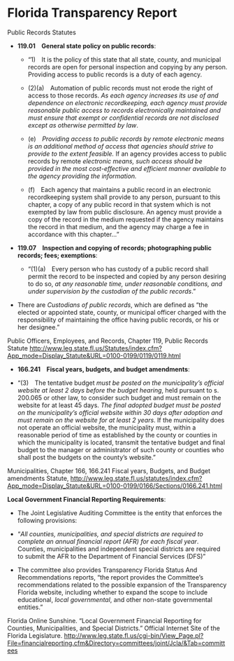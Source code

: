 # Florida Transparency Report 
Public Records Statutes
* **119.01 General state policy on public records**:
  *	“1) It is the policy of this state that all state, county, and municipal records are open for personal inspection and copying by any person. Providing access to public records is a duty of each agency.
  
  * (2)(a) Automation of public records must not erode the right of access to those records. *As each agency increases its use of and dependence on electronic recordkeeping, each agency must provide reasonable public access to records electronically maintained and must ensure that exempt or confidential records are not disclosed except as otherwise permitted by law*.
  
  * (e) *Providing access to public records by remote electronic means is an additional method of access that agencies should strive to provide to the extent feasible.* If an agency provides access to public records by remote *electronic means, such access should be provided in the most cost-effective and efficient manner available to the agency providing the information.*
  
  * (f) Each agency that maintains a public record in an electronic recordkeeping system shall provide to any person, pursuant to this chapter, a copy of any public record in that system which is not exempted by law from public disclosure. An agency must provide a copy of the record in the medium requested if the agency maintains the record in that medium, and the agency may charge a fee in accordance with this chapter…”

* **119.07 Inspection and copying of records; photographing public records; fees; exemptions**:
  * “(1)(a) Every person who has custody of a public record shall permit the record to be inspected and copied by any person desiring to do so, *at any reasonable time, under reasonable conditions, and under supervision by the custodian of the public records*.”

*	There are *Custodians of public records*, which are defined as “the elected or appointed state, county, or municipal officer charged with the responsibility of maintaining the office having public records, or his or her designee.”

Public Officers, Employees, and Records, Chapter 119, Public Records Statute
http://www.leg.state.fl.us/Statutes/index.cfm?App_mode=Display_Statute&URL=0100-0199/0119/0119.html

*	**166.241 Fiscal years, budgets, and budget amendments**:
  
  * “(3) The tentative budget *must be posted on the municipality’s official website at least 2 days before the budget hearing*, held pursuant to s. 200.065 or other law, to consider such budget and must remain on the website for at least 45 days. *The final adopted budget must be posted on the municipality’s official website within 30 days after adoption and must remain on the website for at least 2 years*. If the municipality does not operate an official website, the municipality must, within a reasonable period of time as established by the county or counties in which the municipality is located, transmit the tentative budget and final budget to the manager or administrator of such county or counties who shall post the budgets on the county’s website.”

Municipalities, Chapter 166, 166.241 Fiscal years, Budgets, and Budget amendments Statute, http://www.leg.state.fl.us/statutes/index.cfm?App_mode=Display_Statute&URL=0100-0199/0166/Sections/0166.241.html


**Local Government Financial Reporting Requirements**:
*	The Joint Legislative Auditing Committee is the entity that enforces the following provisions: 
  
  * “*All counties, municipalities, and special districts are required to complete an annual financial report (AFR) for each fiscal year*. Counties, municipalities and independent special districts are required to submit the AFR to the Department of Financial Services (DFS)”
  * The committee also provides Transparency Florida Status And Recommendations reports, “the report provides the Committee’s recommendations related to the possible expansion of the Transparency Florida website, including whether to expand the scope to include educational, *local governmental*, and other non-state governmental entities.”

Florida Online Sunshine. “Local Government Financial Reporting for Counties, Municipalities, and Special Districts.” Official Internet Site of the Florida Legislature. http://www.leg.state.fl.us/cgi-bin/View_Page.pl?File=financialreporting.cfm&Directory=committees/joint/Jcla/&Tab=committees 
 



